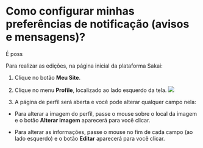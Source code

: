 # Como configurar minhas preferências de notificação (avisos e mensagens)?

É poss

Para realizar as edições, na página inicial da plataforma Sakai:

1. Clique no botão **Meu Site**.

2. Clique no menu **Profile**, localizado ao lado esquerdo da tela.
![](https://raw.githubusercontent.com/mupi/readinweb-docs/master/images/profile.png)

2. A página de perfil será aberta e você pode alterar qualquer campo nela:

  * Para alterar a imagem do perfil, passe o mouse sobre o local da imagem e o botão **Alterar imagem** aparecerá para você clicar.
  
  * Para alterar as informações, passe o mouse no fim de cada campo (ao lado esquerdo) e o botão **Editar** aparecerá para você clicar.